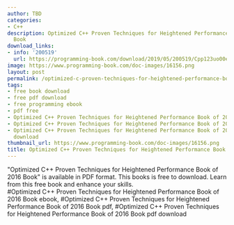 ```yaml
---
author: TBD
categories:
- C++
description: Optimized C++ Proven Techniques for Heightened Performance Book of 2016
  Book
download_links:
- info: '200519'
  url: https://programming-book.com/download/2019/05/200519/Cpp123uo00es0409.pdf
image: https://www.programming-book.com/doc-images/16156.png
layout: post
permalink: /optimized-c-proven-techniques-for-heightened-performance-book-of-2016-book.html
tags:
- free book download
- free pdf download
- free programming ebook
- pdf free
- Optimized C++ Proven Techniques for Heightened Performance Book of 2016 Book ebook
- Optimized C++ Proven Techniques for Heightened Performance Book of 2016 Book pdf
- Optimized C++ Proven Techniques for Heightened Performance Book of 2016 Book pdf
  download
thumbnail_url: https://www.programming-book.com/doc-images/16156.png
title: Optimized C++ Proven Techniques for Heightened Performance Book of 2016 Book
---
```


 
<div class="item-desc text-justify">
  "Optimized C++ Proven Techniques for Heightened Performance Book of 2016 Book" is available in PDF format. This books is free to download. Learn from this free book and enhance your skills.
  <br>
  #Optimized C++ Proven Techniques for Heightened Performance Book of 2016 Book ebook, #Optimized C++ Proven Techniques for Heightened Performance Book of 2016 Book pdf, #Optimized C++ Proven Techniques for Heightened Performance Book of 2016 Book pdf download
</div>